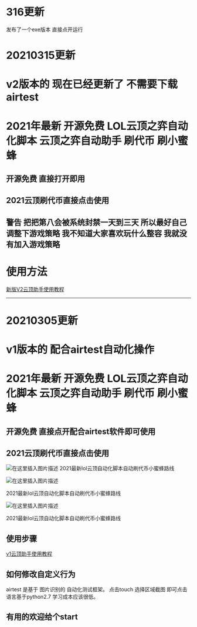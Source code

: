 # 316更新

发布了一个exe版本 直接点开运行

# 20210315更新

# v2版本的 现在已经更新了 不需要下载airtest

# 2021年最新 开源免费 LOL云顶之弈自动化脚本 云顶之弈自动助手 刷代币 刷小蜜蜂 

## 开源免费 直接打开即用

## 2021云顶刷代币直接点击使用

## 警告 把把第八会被系统封禁一天到三天 所以最好自己调整下游戏策略 我不知道大家喜欢玩什么整容 我就没有加入游戏策略


# 使用方法 

[新版V2云顶助手使用教程](https://www.huruwo.top/2021lol%e4%ba%91%e9%a1%b6%e5%8a%a9%e6%89%8b%e5%88%b7%e4%bb%a3%e5%b8%81%e5%b0%8f%e8%9c%9c%e8%9c%82v2%e7%89%88%e6%9c%ac%e5%85%8dairtest/)

--------------------------------------

# 20210305更新

# v1版本的 配合airtest自动化操作

# 2021年最新 开源免费 LOL云顶之弈自动化脚本 云顶之弈自动助手 刷代币 刷小蜜蜂 

## 开源免费 直接点开配合airtest软件即可使用


## 2021云顶刷代币直接点击使用

![在这里插入图片描述](https://img-blog.csdnimg.cn/20210306192450853.png?x-oss-process=image/watermark,type_ZmFuZ3poZW5naGVpdGk,shadow_10,text_aHR0cHM6Ly9ibG9nLmNzZG4ubmV0L2x3X3poYW9yaXRpYW4=,size_16,color_FFFFFF,t_70)
2021最新lol云顶自动化脚本自动刷代币小蜜蜂路线

![在这里插入图片描述](https://img-blog.csdnimg.cn/20210306192450699.png?x-oss-process=image/watermark,type_ZmFuZ3poZW5naGVpdGk,shadow_10,text_aHR0cHM6Ly9ibG9nLmNzZG4ubmV0L2x3X3poYW9yaXRpYW4=,size_16,color_FFFFFF,t_70)

2021最新lol云顶自动化脚本自动刷代币小蜜蜂路线


![在这里插入图片描述](https://img-blog.csdnimg.cn/20210306192450438.png?x-oss-process=image/watermark,type_ZmFuZ3poZW5naGVpdGk,shadow_10,text_aHR0cHM6Ly9ibG9nLmNzZG4ubmV0L2x3X3poYW9yaXRpYW4=,size_16,color_FFFFFF,t_70)


2021最新lol云顶自动化脚本自动刷代币小蜜蜂路线

## 使用步骤

[v1云顶助手使用教程](https://www.huruwo.top/2021%e5%b9%b4%e6%9c%80%e6%96%b0%e4%ba%91%e9%a1%b6%e8%87%aa%e5%8a%a8%e5%8a%a9%e6%89%8b%e5%88%b7%e4%bb%a3%e5%b8%81%e5%88%b7%e5%b0%8f%e8%9c%9c%e8%9c%82%e5%85%8d%e8%b4%b9%e5%bc%80%e6%ba%90%e9%99%84/)

## 如何修改自定义行为

airtest 是基于 图片识别的 自动化测试框架。
点击touch 选择区域截图 即可点击
语言基于python2.7 学习成本应该很低。



## 有用的欢迎给个start
